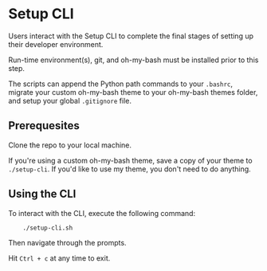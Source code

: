 # Setup CLI

Users interact with the Setup CLI to complete the final stages of setting up their developer environment.

Run-time environment(s), git, and oh-my-bash must be installed prior to this step.

The scripts can append the Python path commands to your `.bashrc`, migrate your custom oh-my-bash theme to your oh-my-bash themes folder, and setup your global `.gitignore` file.

## Prerequesites
Clone the repo to your local machine.

If you're using a custom oh-my-bash theme, save a copy of your theme to `./setup-cli`. If you'd like to use my theme, you don't need to do anything.

## Using the CLI
To interact with the CLI, execute the following command:
```sh
    ./setup-cli.sh
```

Then navigate through the prompts.

Hit `Ctrl + c` at any time to exit.
